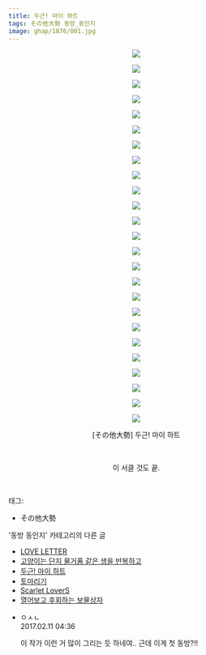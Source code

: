 ```yaml
---
title: 두근! 마이 하트
tags: その他大勢 동방_동인지
image: ghap/1876/001.jpg
---
```

<div class="article">
<p style="text-align: center; clear: none; float: none;"><img src="{{ site.nasurl }}/ghap/1876/001.jpg"/></p>
<p style="text-align: center; clear: none; float: none;"><img src="{{ site.nasurl }}/ghap/1876/002.jpg"/></p>
<p style="text-align: center; clear: none; float: none;"><img src="{{ site.nasurl }}/ghap/1876/003.jpg"/></p>
<p style="text-align: center; clear: none; float: none;"><img src="{{ site.nasurl }}/ghap/1876/004.jpg"/></p>
<p style="text-align: center; clear: none; float: none;"><img src="{{ site.nasurl }}/ghap/1876/005.jpg"/></p>
<p style="text-align: center; clear: none; float: none;"><img src="{{ site.nasurl }}/ghap/1876/006.jpg"/></p>
<p style="text-align: center; clear: none; float: none;"><img src="{{ site.nasurl }}/ghap/1876/007.jpg"/></p>
<p style="text-align: center; clear: none; float: none;"><img src="{{ site.nasurl }}/ghap/1876/008.jpg"/></p>
<p style="text-align: center; clear: none; float: none;"><img src="{{ site.nasurl }}/ghap/1876/009.jpg"/></p>
<p style="text-align: center; clear: none; float: none;"><img src="{{ site.nasurl }}/ghap/1876/010.jpg"/></p>
<p style="text-align: center; clear: none; float: none;"><img src="{{ site.nasurl }}/ghap/1876/011.jpg"/></p>
<p style="text-align: center; clear: none; float: none;"><img src="{{ site.nasurl }}/ghap/1876/012.jpg"/></p>
<p style="text-align: center; clear: none; float: none;"><img src="{{ site.nasurl }}/ghap/1876/013.jpg"/></p>
<p style="text-align: center; clear: none; float: none;"><img src="{{ site.nasurl }}/ghap/1876/014.jpg"/></p>
<p style="text-align: center; clear: none; float: none;"><img src="{{ site.nasurl }}/ghap/1876/015.jpg"/></p>
<p style="text-align: center; clear: none; float: none;"><img src="{{ site.nasurl }}/ghap/1876/016.jpg"/></p>
<p style="text-align: center; clear: none; float: none;"><img src="{{ site.nasurl }}/ghap/1876/017.jpg"/></p>
<p style="text-align: center; clear: none; float: none;"><img src="{{ site.nasurl }}/ghap/1876/018.jpg"/></p>
<p style="text-align: center; clear: none; float: none;"><img src="{{ site.nasurl }}/ghap/1876/019.jpg"/></p>
<p style="text-align: center; clear: none; float: none;"><img src="{{ site.nasurl }}/ghap/1876/020.jpg"/></p>
<p style="text-align: center; clear: none; float: none;"><img src="{{ site.nasurl }}/ghap/1876/021.jpg"/></p>
<p style="text-align: center; clear: none; float: none;"><img src="{{ site.nasurl }}/ghap/1876/022.jpg"/></p>
<p style="text-align: center; clear: none; float: none;"><img src="{{ site.nasurl }}/ghap/1876/023.jpg"/></p>
<p style="text-align: center; clear: none; float: none;"><img src="{{ site.nasurl }}/ghap/1876/024.jpg"/></p>
<p style="text-align: center; clear: none; float: none;"><img src="{{ site.nasurl }}/ghap/1876/025.jpg"/></p>
<p style="text-align: center; clear: none; float: none;">[その他大勢] 두근! 마이 하트</p>
<p style="text-align: center; clear: none; float: none;"><br/></p>
<p style="text-align: center; clear: none; float: none;">이 서클 것도 끝.</p>
<p><br/></p>
</div><div class="tagTrail">
<p>태그: </p>
<ul>
<li>その他大勢</li>
</ul>
</div><div class="another">
<p>'동방 동인지' 카테고리의 다른 글</p>
<ul>
<li><a href="/2016-08-28-ghap_1878">LOVE LETTER</a></li>
<li><a href="/2016-08-27-ghap_1877">고양이는 단지 물거품 같은 생을 반복하고</a></li>
<li><a href="/2016-08-27-ghap_1876">두근! 마이 하트</a></li>
<li><a href="/2016-08-27-ghap_1875">토마리기</a></li>
<li><a href="/2016-08-27-ghap_1874">Scarlet LoverS</a></li>
<li><a href="/2016-08-27-ghap_1872">열어보고 후회하는 보물상자</a></li>
</ul>
</div><div class="cb_module cb_fluid">
<div class="cb_wrt cb_profile">
<div class="comment">
<ul>
<li class="cb_thumb_off" id="comment14912546">
<div class="cb_comment_area">
<div class="cb_info_area">
<div class="cb_section">
<span class="cb_nick_name">ㅇㅅㄴ</span>
</div>
<div class="cb_section">
<span class="cb_date">2017.02.11 04:36 </span>
</div>
</div>
<div class="cb_dsc_comment">
<p class="cb_dsc">
											이 작가 이런 거 많이 그리는 듯 하네여.. 근데 이게 첫 동방?!!
										</p>
</div>
</div></li>
</ul>
</div>
</div><!-- commentList close -->
</div>